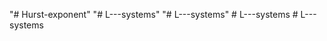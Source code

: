 "# Hurst-exponent" 
"# L---systems" 
"# L---systems" 
#   L - - - s y s t e m s  
 #   L - - - s y s t e m s  
 